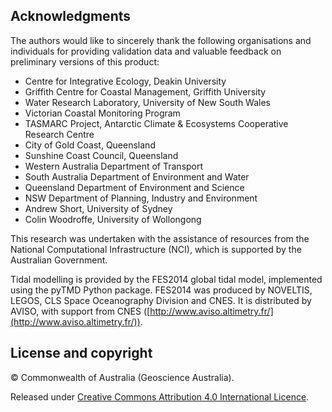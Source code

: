 ## Acknowledgments

The authors would like to sincerely thank the following organisations and individuals for providing validation data and valuable feedback on preliminary versions of this product: 
* Centre for Integrative Ecology, Deakin University 
* Griffith Centre for Coastal Management, Griffith University 
* Water Research Laboratory, University of New South Wales
* Victorian Coastal Monitoring Program
* TASMARC Project, Antarctic Climate &amp; Ecosystems Cooperative Research Centre 
* City of Gold Coast, Queensland 
* Sunshine Coast Council, Queensland 
* Western Australia Department of Transport
* South Australia Department of Environment and Water
* Queensland Department of Environment and Science
* NSW Department of Planning, Industry and Environment
* Andrew Short, University of Sydney
* Colin Woodroffe, University of Wollongong

This research was undertaken with the assistance of resources from the National Computational Infrastructure (NCI), which is supported by the Australian Government.

Tidal modelling is provided by the FES2014 global tidal model, implemented using the pyTMD Python package. FES2014 was produced by NOVELTIS, LEGOS, CLS Space Oceanography Division and CNES. It is distributed by AVISO, with support from CNES ([http://www.aviso.altimetry.fr/](http://www.aviso.altimetry.fr/)).

## License and copyright

&copy; Commonwealth of Australia (Geoscience Australia).

Released under [Creative Commons Attribution 4.0 International Licence](https://creativecommons.org/licenses/by/4.0/).

